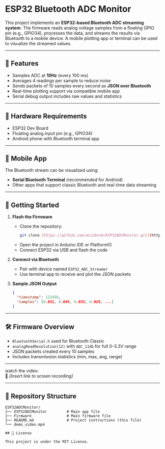 # ESP32 Bluetooth ADC Monitor

This project implements an **ESP32-based Bluetooth ADC streaming system**. The firmware reads analog voltage samples from a floating GPIO pin (e.g., GPIO34), processes the data, and streams the results via Bluetooth to a mobile device. A mobile plotting app or terminal can be used to visualize the streamed values.

---

## 🚀 Features

- Samples ADC at **10Hz** (every 100 ms)
- Averages 4 readings per sample to reduce noise
- Sends packets of 10 samples every second as **JSON over Bluetooth**
- Real-time plotting support via compatible mobile app
- Serial debug output includes raw values and statistics

---

## 🔧 Hardware Requirements

- ESP32 Dev Board
- Floating analog input pin (e.g., GPIO34)
- Android phone with Bluetooth terminal app

---

## 📱 Mobile App

The Bluetooth stream can be visualized using:
- **Serial Bluetooth Terminal** (recommended for Android)
- Other apps that support classic Bluetooth and real-time data streaming

---

## 🔌 Getting Started

1. **Flash the Firmware**
   - Clone the repository:
     ```bash
     git clone [https://github.com/azizbns0/ESP32ADCMonitor.git](https://github.com/azizbns0/-Bluetooth-ADC-Streaming-.git)
     ```
   - Open the project in Arduino IDE or PlatformIO
   - Connect ESP32 via USB and flash the code

2. **Connect via Bluetooth**
   - Pair with device named `ESP32_ADC_Streamer`
   - Use terminal app to receive and plot the JSON packets

3. **Sample JSON Output**
   ```json
   {
     "timestamp": 123456,
     "samples": [0.031, 0.045, 0.033, 0.028, ...]
   }
   ```

---

## 🛠️ Firmware Overview

- `BluetoothSerial.h` used for Bluetooth Classic
- `analogReadResolution(12)` with `ADC_11db` for full 0–3.3V range
- JSON packets created every 10 samples
- Includes transmission statistics (min, max, avg, range)

---


watch the video:  
🔗 *[Insert link to screen recording]*

---

## 📂 Repository Structure

```
ESP32ADCMonitor/
├── ESP32ADCMonitor         # Main app file
├── Firmware                # Main firmware file
├── README.md               # Project instructions (this file)
└── demo_video.mp4          

## 📄 License

This project is under the MIT License.
